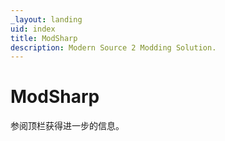 ```yaml
---
_layout: landing
uid: index
title: ModSharp
description: Modern Source 2 Modding Solution.
---
```



# ModSharp

参阅顶栏获得进一步的信息。
